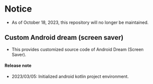 # Notice
- As of October 18, 2023, this repository will no longer be maintained.

## Custom Android dream (screen saver)
- This provides customized source code of Android Dream (Screen Saver).

#### Release note
- 2023/03/05: Initialized android kotlin project environment.
